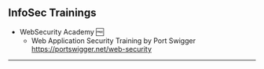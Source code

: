 ## InfoSec Trainings

* WebSecurity Academy :free:
    * Web Application Security Training by Port Swigger
    https://portswigger.net/web-security

---